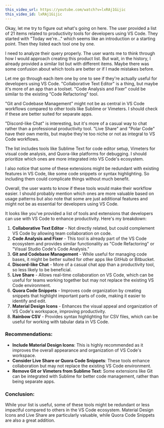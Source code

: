 ```yaml
---
this_video_url: https://youtube.com/watch?v=lxRAj1Gijic
this_video_id: lxRAj1Gijic
---
```

<think>
Okay, let me try to figure out what's going on here. The user provided a list of 21 items related to productivity tools for developers using VS Code. They started with "Today we're..." which seems like an introduction or a starting point. Then they listed each tool one by one.

I need to analyze their query properly. The user wants me to think through how I would approach creating this product list. But wait, in the history, I already provided a similar list but with different items. Maybe there was some confusion about which tools are better or if I made mistakes before.

Let me go through each item one by one to see if they're actually useful for developers using VS Code. "Collaborative Text Editor" is a thing, but maybe it's more of an app than a toolset. "Code Analysis and Fixer" could be similar to the existing "Code Refactoring" tool.

"Git and Codebase Management" might not be as central in VS Code workflows compared to other tools like Sublime or Vimeters. I should check if these are better suited for separate apps.

"Discord-like Chat" is interesting, but it's more of a casual way to chat rather than a professional productivity tool. "Live Share" and "Polar Code" have their own merits, but maybe they're too niche or not as integral to VS Code workflows.

The list includes tools like Sublime Text for code editor setup, Vimeters for visual code analysis, and Quora-like platforms for debugging. I should prioritize which ones are more integrated into VS Code's ecosystem.

I also notice that some of these extensions might be redundant with existing features in VS Code, like some code snippets or syntax highlighting. So including them could complicate things without much benefit.

Overall, the user wants to know if these tools would make their workflow easier. I should probably mention which ones are more valuable based on usage patterns but also note that some are just additional features and might not be as essential for developers using VS Code.
</think>

It looks like you've provided a list of tools and extensions that developers can use with VS Code to enhance productivity. Here's my breakdown:

1. **Collaborative Text Editor** - Not directly related, but could complement VS Code by allowing team collaboration on code.
2. **Code Analysis and Fixer** - This tool is already part of the VS Code ecosystem and provides similar functionality as "Code Refactoring" or "Visual Studio Code's Code Analysis."
3. **Git and Codebase Management** - While useful for managing code bases, it might be better suited for other apps like GitHub or Bitbucket.
4. **Discord-like Chat** - More of a casual chat app than a productivity tool, so less likely to be beneficial.
5. **Live Share** - Allows real-time collaboration on VS Code, which can be useful for teams working together but may not replace the existing VS Code environment.
6. **Quora Code Snippets** - Improves code organization by creating snippets that highlight important parts of code, making it easier to identify and edit.
7. **Material Design Icons** - Enhances the visual appeal and organization of VS Code's workspace, improving productivity.
8. **Rainbow CSV** - Provides syntax highlighting for CSV files, which can be useful for working with tabular data in VS Code.

### Recommendations:
- **Include Material Design Icons**: This is highly recommended as it improves the overall appearance and organization of VS Code's workspace.
- **Consider Live Share or Quora Code Snippets**: These tools enhance collaboration but may not replace the existing VS Code environment.
- **Remove Git or Vimeters from Sublime Text**: Some extensions like Git can be integrated with Sublime for better code management, rather than being separate apps.

### Conclusion:
While your list is useful, some of these tools might be redundant or less impactful compared to others in the VS Code ecosystem. Material Design Icons and Live Share are particularly valuable, while Quora Code Snippets are also a great addition.

